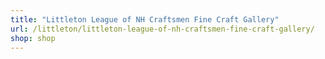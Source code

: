 ```yaml
---
title: "Littleton League of NH Craftsmen Fine Craft Gallery"
url: /littleton/littleton-league-of-nh-craftsmen-fine-craft-gallery/
shop: shop
---
```

